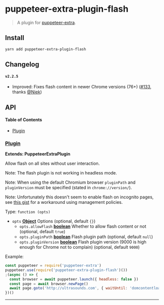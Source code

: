 # puppeteer-extra-plugin-flash

> A plugin for [puppeteer-extra](https://github.com/berstend/puppeteer-extra).

## Install

```bash
yarn add puppeteer-extra-plugin-flash
```

## Changelog

#### `v2.2.5`

- Improved: Fixes flash content in newer Chrome versions (76+) ([#133](https://github.com/berstend/puppeteer-extra/pull/133), thanks [@Niek](https://github.com/Niek))

## API

<!-- Generated by documentation.js. Update this documentation by updating the source code. -->

#### Table of Contents

- [Plugin](#plugin)

### [Plugin](https://github.com/berstend/puppeteer-extra/blob/db57ea66cf10d407cf63af387892492e495a84f2/packages/puppeteer-extra-plugin-flash/index.js#L31-L100)

**Extends: PuppeteerExtraPlugin**

Allow flash on all sites without user interaction.

Note: The flash plugin is not working in headless mode.

Note: When using the default Chromium browser
`pluginPath` and `pluginVersion` must be specified (stated in `chrome://version/`).

Note: Unfortunately this doesn't seem to enable flash on incognito pages,
see [this gist] for a workaround using management policies.

[this gist]: https://gist.github.com/berstend/bcd64a4a2db28afbd6486daf69f4e787

Type: `function (opts)`

- `opts` **[Object](https://developer.mozilla.org/docs/Web/JavaScript/Reference/Global_Objects/Object)** Options (optional, default `{}`)
  - `opts.allowFlash` **[boolean](https://developer.mozilla.org/docs/Web/JavaScript/Reference/Global_Objects/Boolean)** Whether to allow flash content or not (optional, default `true`)
  - `opts.pluginPath` **[boolean](https://developer.mozilla.org/docs/Web/JavaScript/Reference/Global_Objects/Boolean)** Flash plugin path (optional, default `null`)
  - `opts.pluginVersion` **[boolean](https://developer.mozilla.org/docs/Web/JavaScript/Reference/Global_Objects/Boolean)** Flash plugin version (9000 is high enough for Chrome not to complain) (optional, default `9000`)

Example:

```javascript
const puppeteer = require('puppeteer-extra')
puppeteer.use(require('puppeteer-extra-plugin-flash')())
;(async () => {
  const browser = await puppeteer.launch({ headless: false })
  const page = await browser.newPage()
  await page.goto('http://ultrasounds.com', { waitUntil: 'domcontentloaded' })
})()
```

---
